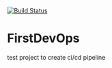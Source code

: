 [![Build Status](https://dev.azure.com/michzipor/TestDevOps/_apis/build/status/michzipor.FirstDevOps)](https://dev.azure.com/michzipor/TestDevOps/_build/latest?definitionId=1)
# FirstDevOps
test project to create ci/cd pipeline 
